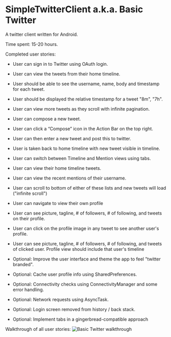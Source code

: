 SimpleTwitterClient a.k.a. Basic Twitter
========================================

A twitter client written for Android.

Time spent: 15-20 hours.

Completed user stories:

- User can sign in to Twitter using OAuth login. 
- User can view the tweets from their home timeline.
- User should be able to see the username, name, body and timestamp for each tweet.
- User should be displayed the relative timestamp for a tweet "8m", "7h".
- User can view more tweets as they scroll with infinite pagination.

- User can compose a new tweet.
- User can click a “Compose” icon in the Action Bar on the top right.
- User can then enter a new tweet and post this to twitter.
- User is taken back to home timeline with new tweet visible in timeline.

- User can switch between Timeline and Mention views using tabs.
- User can view their home timeline tweets.
- User can view the recent mentions of their username.
- User can scroll to bottom of either of these lists and new tweets will load ("infinite scroll")

- User can navigate to view their own profile
- User can see picture, tagline, # of followers, # of following, and tweets on their profile.
- User can click on the profile image in any tweet to see another user's profile.
- User can see picture, tagline, # of followers, # of following, and tweets of clicked user. Profile view should include that user's timeline


- Optional: Improve the user interface and theme the app to feel "twitter branded".
- Optional: Cache user profile info using SharedPreferences.
- Optional: Connectivity checks using ConnectivityManager and some error handling.
- Optional: Network requests using AsyncTask.
- Optional: Login screen removed from history / back stack.

- Optional: Implement tabs in a gingerbread-compatible approach

Walkthrough of all user stories: 
![Basic Twitter walkthrough](simplertwitterclient5.gif)
